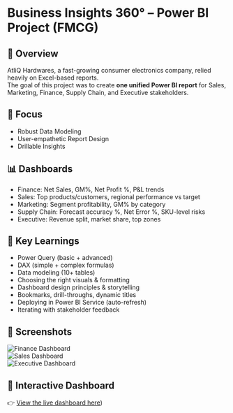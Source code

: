 # Business Insights 360° – Power BI Project (FMCG)

## 📌 Overview
AtliQ Hardwares, a fast-growing consumer electronics company, relied heavily on Excel-based reports.  
The goal of this project was to create **one unified Power BI report** for Sales, Marketing, Finance, Supply Chain, and Executive stakeholders.

## 🎯 Focus
- Robust Data Modeling  
- User-empathetic Report Design  
- Drillable Insights  

## 📊 Dashboards
- Finance: Net Sales, GM%, Net Profit %, P&L trends  
- Sales: Top products/customers, regional performance vs target  
- Marketing: Segment profitability, GM% by category  
- Supply Chain: Forecast accuracy %, Net Error %, SKU-level risks  
- Executive: Revenue split, market share, top zones  

## 🧠 Key Learnings
- Power Query (basic + advanced)  
- DAX (simple + complex formulas)  
- Data modeling (10+ tables)  
- Choosing the right visuals & formatting  
- Dashboard design principles & storytelling  
- Bookmarks, drill-throughs, dynamic titles  
- Deploying in Power BI Service (auto-refresh)  
- Iterating with stakeholder feedback  


## 📸 Screenshots  
![Finance Dashboard](screenshots/finance_overview.png)  
![Sales Dashboard](screenshots/sales_performance.png)  
![Executive Dashboard](screenshots/executive_summary.png)  
  

## 🔗 Interactive Dashboard
👉 [View the live dashboard here](https://app.powerbi.com/view?r=eyJrIjoiZTk4ZWEyODktNjgzYy00ODA2LTg1NzMtZmY1MTExNTZjMmZjIiwidCI6ImM2ZTU0OWIzLTVmNDUtNDAzMi1hYWU5LWQ0MjQ0ZGM1YjJjNCJ9))
